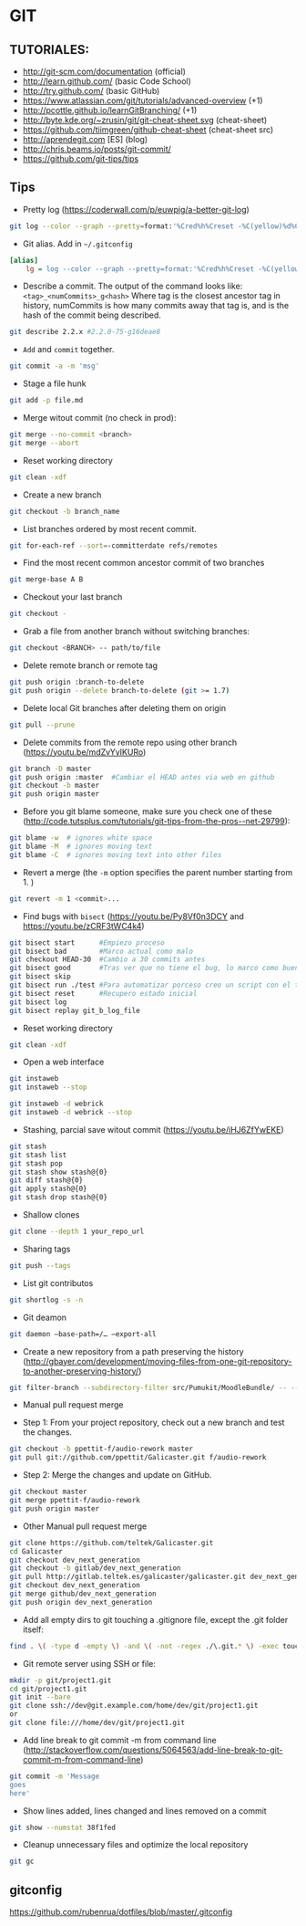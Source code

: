 GIT
===

TUTORIALES:
-----------

* http://git-scm.com/documentation (official)
* http://learn.github.com/ (basic Code School)
* http://try.github.com/ (basic GitHub)
* https://www.atlassian.com/git/tutorials/advanced-overview (+1)
* http://pcottle.github.io/learnGitBranching/ (+1)
* http://byte.kde.org/~zrusin/git/git-cheat-sheet.svg (cheat-sheet)
* https://github.com/tiimgreen/github-cheat-sheet (cheat-sheet src)
* http://aprendegit.com [ES] (blog)
* http://chris.beams.io/posts/git-commit/
* https://github.com/git-tips/tips

Tips
----
* Pretty log (https://coderwall.com/p/euwpig/a-better-git-log)
```sh
git log --color --graph --pretty=format:'%Cred%h%Creset -%C(yellow)%d%Creset %s %Cgreen(%cr) %C(bold blue)<%an>%Creset' --abbrev-commit
```

* Git alias. Add in `~/.gitconfig`
```ini
[alias]
    lg = log --color --graph --pretty=format:'%Cred%h%Creset -%C(yellow)%d%Creset %s %Cgreen(%cr) %C(bold blue)<%an>%Creset' --abbrev-commit
```

* Describe a commit. The output of the command looks like: `<tag>_<numCommits>_g<hash>` Where tag is the closest ancestor tag in history, numCommits is how many commits away that tag is, and <hash> is the hash of the commit being described.
```sh
git describe 2.2.x #2.2.0-75-g16deae8
```

* `Add` and `commit` together.
```sh
git commit -a -m 'msg'
```

* Stage a file hunk
```sh
git add -p file.md
```

* Merge witout commit (no check in prod):
```sh
git merge --no-commit <branch>
git merge --abort
```

* Reset working directory
```sh
git clean -xdf
```

* Create a new branch
```sh
git checkout -b branch_name
```

* List branches ordered by most recent commit.
```sh
git for-each-ref --sort=-committerdate refs/remotes
```

* Find the most recent common ancestor commit of two branches
```sh
git merge-base A B
```

* Checkout your last branch
```sh
git checkout -
```

* Grab a file from another branch without switching branches:
```sh
git checkout <BRANCH> -- path/to/file
```

* Delete remote branch or remote tag
```sh
git push origin :branch-to-delete
git push origin --delete branch-to-delete (git >= 1.7)
```

* Delete local Git branches after deleting them on origin
```sh
git pull --prune
```

* Delete commits from the remote repo using other branch (https://youtu.be/mdZvYyIKURo)
```sh
git branch -D master
git push origin :master  #Cambiar el HEAD antes via web en github
git checkout -b master
git push origin master
```

* Before you git blame someone, make sure you check one of these (http://code.tutsplus.com/tutorials/git-tips-from-the-pros--net-29799):
```sh
git blame -w  # ignores white space
git blame -M  # ignores moving text
git blame -C  # ignores moving text into other files
```

* Revert a merge (the `-m` option specifies the parent number starting from 1. )
```sh
git revert -m 1 <commit>...
```

* Find bugs with `bisect` (https://youtu.be/Py8Vf0n3DCY and https://youtu.be/zCRF3tWC4k4)
```sh
git bisect start      #Empiezo proceso
git bisect bad        #Marco actual como malo
git checkout HEAD-30  #Cambio a 30 commits antes
git bisect good       #Tras ver que no tiene el bug, lo marco como bueno
git bisect skip
git bisect run ./test #Para automatizar porceso creo un script con el test que me indica si es bueno o no
git bisect reset      #Recupero estado inicial
git bisect log
git bisect replay git_b_log_file
```

* Reset working directory
```sh
git clean -xdf
```

* Open a web interface
```sh
git instaweb
git instaweb --stop
```
```sh
git instaweb -d webrick
git instaweb -d webrick --stop
```

* Stashing, parcial save witout commit (https://youtu.be/iHJ6ZfYwEKE)
```sh
git stash
git stash list
git stash pop
git stash show stash@{0}
git diff stash@{0}
git apply stash@{0}
git stash drop stash@{0}
```

*  Shallow clones
```sh
git clone --depth 1 your_repo_url
```

* Sharing tags
```sh
git push --tags
```

* List git contributos
```sh
git shortlog -s -n
```

* Git deamon
```sh
git daemon —base-path=/… —export-all
```

* Create a new repository from a path preserving the history (http://gbayer.com/development/moving-files-from-one-git-repository-to-another-preserving-history/)
```sh
git filter-branch --subdirectory-filter src/Pumukit/MoodleBundle/ -- --all
```

* Manual pull request merge

 * Step 1: From your project repository, check out a new branch and test the changes.

 ```sh
 git checkout -b ppettit-f/audio-rework master
 git pull git://github.com/ppettit/Galicaster.git f/audio-rework
 ```
 
 * Step 2: Merge the changes and update on GitHub.

 ```sh
 git checkout master
 git merge ppettit-f/audio-rework
 git push origin master
 ```

* Other Manual pull request merge
```sh
git clone https://github.com/teltek/Galicaster.git
cd Galicaster
git checkout dev_next_generation
git checkout -b gitlab/dev_next_generation
git pull http://gitlab.teltek.es/galicaster/galicaster.git dev_next_generation
git checkout dev_next_generation
git merge github/dev_next_generation
git push origin dev_next_generation
```

* Add all empty dirs to git touching a .gitignore file,  except the .git folder itself: 
```sh
find . \( -type d -empty \) -and \( -not -regex ./\.git.* \) -exec touch {}/.gitignore \;
```

* Git remote server using SSH or file:
```sh
mkdir -p git/project1.git
cd git/project1.git
git init --bare
git clone ssh://dev@git.example.com/home/dev/git/project1.git
or
git clone file:///home/dev/git/project1.git
```


* Add line break to git commit -m from command line (http://stackoverflow.com/questions/5064563/add-line-break-to-git-commit-m-from-command-line)
```sh
git commit -m 'Message
goes
here'
```

* Show lines added, lines changed and lines removed on a commit
```sh
git show --numstat 38f1fed
```

* Cleanup unnecessary files and optimize the local repository
```sh
git gc
```

gitconfig
----
https://github.com/rubenrua/dotfiles/blob/master/.gitconfig

